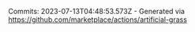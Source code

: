 Commits: 2023-07-13T04:48:53.573Z - Generated via https://github.com/marketplace/actions/artificial-grass
<br>
